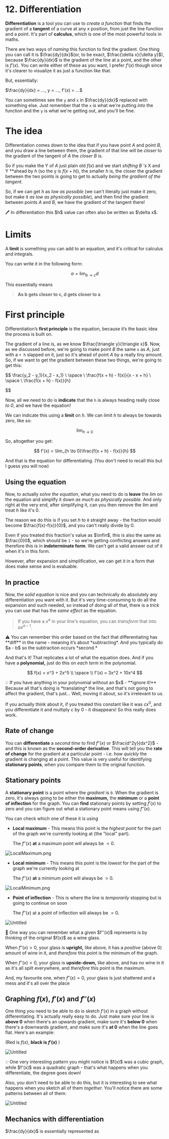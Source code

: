 # 12. Differentiation

**Differentiation** is a tool you can use to *create a function* that finds the gradient of a **tangent** of a curve at any $x$ position, from just the line function and a point. It's part of **calculus**, which is one of the most powerful tools in maths.

There are two ways of *naming* this function to find the gradient. One thing you can call it is $\frac{dy}{dx}$(or, to be exact, $\frac{\delta x}{\delta y}$), because $\frac{dy}{dx}$ is the gradient of the line at a point, and the other is $f'(x)$. You can write either of these as you want, I prefer $f'(x)$ though since it's clearer to visualize it as just a function like that. 

But, essentially:

$\frac{dy}{dx} = ..., y = ..., f'(x) = ...$

You can sometimes see the `y` and `x` in $\frac{dy}{dx}$ replaced with something else. Just remember that the `x` is what we're putting *into* the function and the `y` is what we're getting out, and you'll be fine.

# The idea

Differentiation comes down to the idea that if you have point $A$ and point $B$, and you draw a line between them, the gradient of that line will be *closer* to the gradient of the tangent of $A$ the *closer $B$* is.

So if you make the Y of $A$ just plain old $f(x)$ and we start *shifting $B$ 's* X and Y **ahead by $h$ (so the y is $f(x+h)$), the smaller $h$ is, the closer the gradient between the two points is going to get to actually *being the gradient of the tangent*.

So, if we can get $h$ as *low as possible* (we can't literally just make it zero, but make it *as low as physically possible*), and then find the gradient between points $A$ and $B$, we have the gradient of the tangent there!

<aside>
🖊️ In differentiation this $h$ value can often also be written as $\delta x$.

</aside>

# Limits

A **limit** is something you can add to an equation, and it's critical for calculus and integrals. 

You can write it in the following form:

$$
a = \lim_{b \to c}d
$$

This essentially means

> **As b gets closer to c, d gets closer to a**
> 

# First principle

Differentiation’s **first principle** is the equation, because it’s the basic idea the process is built on.

The gradient of a line is, as we know $\frac{\triangle y}{\triangle x}$. Now, as we discussed before, we're going to make point $B$ the same `x` as $A$, just with a `+ h` slapped on it, just so it's ahead of point $A$ by a really tiny amount. So, if we want to get the gradient between these two things, we're going to get this:

$$
\frac{y_2 - y_1}{x_2 - x_1} \\
\space
\\
\frac{f(x + h) - f(x)}{x - x + h} \\
\space
\\
\frac{f(x + h) - f(x)}{h}

$$

Now, all we need to do is **indicate** that the `h` is always heading really close *to 0*, and we have the equation!

We can indicate this using a **limit** on $h$. We can limit $h$ to always be towards zero, like so:

$$
\lim_{h \to 0}
$$

So, altogether you get:

$$
f'(x) = \lim_{h \to 0}\frac{f(x + h) - f(x)}{h}
$$

And that is the equation for differentiating. (You don't need to recall this but I guess you will now)

## Using the equation

Now, to actually *solve the equation*, what you need to do is **leave** the $lim$ on the equation and simplify it down *as much as physically possible.* And only right at the very end, after simplifying it, can you then remove the $lim$ and treat $h$ like it's $0$.

The reason we do this is if you set $h$ to `0` straight away - the fraction would become $\frac{f(x)-f(x)}{0}$, and you can't really divide by 0.

Even if you treated this fraction's value as $\infin$, this is also the same as $\frac{0}0$, which should be `1` - so we're getting conflicting answers and therefore this is in **indeterminate form**. We can't get a valid answer out of it when it's in this form.

However, after expansion and simplification, we can get it in a form that does make sense and is evaluable.

## In practice

Now, the *solid equation* is nice and you can technically do absolutely any differentiation you want with it. But it's very time-consuming to do all the expansion and such needed, so instead of doing all of that, there is a *trick* you can use that has the *same effect* as the equation.

> If you have a $x^a$ in your line's equation, you can *transform* that into $ax^{a - 1}$.
> 

<aside>
⚠️ You can remember this order based on the fact that differentiating has **diff** in the name - meaning it’s about *subtracting*. And you typically do $a - b$ so the subtraction occurs *second.*

</aside>

And that's it! That replicates a lot of what the equation does. And if you have a **polynomial,** just do this on *each term* in the polynomial.

$$
f(x) = x^3 + 2x^5 \\
\space \\
f'(x) = 3x^2 + 10x^4
$$

<aside>
💡 If you have anything in your polynomial without an $x$ - **ignore it!** Because all that's doing is *translating* the line, and that's not going to affect the gradient, that's just... Well, moving it about, so it's irrelevant to us.

If you actually think about it, if you treated this constant like it was $cx^0$, and you differentiate it and multiply $c$ by $0$ - it disappears! So this really does work.

</aside>

## Rate of change

You can **differentiate** a *second time* to find $f''(x)$ or $\frac{d^2y}{dx^2}$ - and this is known as the **second-order derivative**. This will tell you the **rate of change** for the gradient at a particular point - i.e. how *quickly* the gradient is changing at a point. This value is very useful for identifying **stationary points**, when you compare them to the original function.

## Stationary points

A **stationary point** is a point where the *gradient* is `0`. When the gradient is zero, it's always going to be either the **maximum,** the **minimum** or a **point of inflection** for the graph. You can **find** stationary points by setting $f'(x)$ to zero and you can figure out what a stationary point means using $f''(x)$.

You can check which one of these it is using 

- **Local maximum** - This means this point is the *highest point* for the part of the graph we're currently looking at (the "local" part).
    
    The $f''(x)$ **at** a maximum point will always be $<0$.
    

![LocalMaximum.png](12%20Differentiation%20c85e6b7e84f34b4e91d0eb6931f5133a/LocalMaximum.png)

- **Local minimum** - This means this point is the *lowest* for the part of the graph we're currently looking at
    
    The $f''(x)$ **at** a minimum point will always be $> 0$. 
    

![LocalMinimum.png](12%20Differentiation%20c85e6b7e84f34b4e91d0eb6931f5133a/LocalMinimum.png)

- **Point of inflection** - This is where the line is *temporarily* stopping but is going to continue on soon
    
    The $f''(x)$ at a point of inflection will always be $= 0$.
    

![Untitled](12%20Differentiation%20c85e6b7e84f34b4e91d0eb6931f5133a/Untitled.png)

<aside>
🍷 One way you can remember what a given $f''(x)$ represents is by thinking of the original $f(x)$  as a wine glass. 

When $f''(x) > 0$, your glass is **upright,** like above, it has a *positive* (above 0) amount of wine in it, and *therefore* this point is the minimum of the graph.

When $f''(x) < 0$, your glass is **upside-down,** like above, and has no wine in it as it's all spilt everywhere, and *therefore* this point is the maximum.

And, my favourite one, when $f''(x) = 0$, your glass is just shattered and a mess and it's all over the place

</aside>

## Graphing $f(x)$, $f'(x)$ and $f''(x)$

One thing you need to be able to do is sketch $f'(x)$ in a graph without differentiating. It's actually really easy to do. Just make sure your line is **above 0** when there's an upwards gradient, make sure it's **below 0** when there's a downwards gradient, and make sure it's **at 0** when the line goes flat. Here's an example:

(Red is $f(x)$, **black is $f'(x)$** )

![Untitled](12%20Differentiation%20c85e6b7e84f34b4e91d0eb6931f5133a/Untitled%201.png)

<aside>
💡 One very interesting pattern you might notice is $f(x)$ was a cubic graph, while $f'(x)$ was a quadratic graph - that's what happens when you differentiate, the degree goes down!

</aside>

Also, you don't need to be able to do this, but it is interesting to see what happens when you sketch all of them *together.* You'll notice there are some patterns between all of them:

![Untitled](12%20Differentiation%20c85e6b7e84f34b4e91d0eb6931f5133a/Untitled%202.png)

## Mechanics with differentiation

$\frac{dy}{dx}$ is essentially represented as